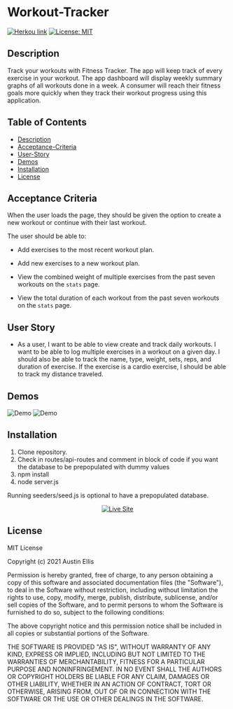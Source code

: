 # Workout-Tracker

[![Herkou link](https://img.shields.io/badge/Heroku%20link-%40Adellis95-orange)](https://infinite-thicket-96147.herokuapp.com/)
[![License: MIT](https://img.shields.io/badge/License-MIT-yellow.svg)](https://opensource.org/licenses/MIT)

## Description

Track your workouts with Fitness Tracker. The app will keep track of every exercise in your workout. The app dashboard will display weekly summary graphs of all workouts done in a week. A consumer will reach their fitness goals more quickly when they track their workout progress using this application.

## Table of Contents

- [Description](#description)
- [Acceptance-Criteria](#acceptance-criteria)
- [User-Story](#user-story)
- [Demos](#demos)
- [Installation](#installation)
- [License](#license)

## Acceptance Criteria

When the user loads the page, they should be given the option to create a new workout or continue with their last workout.

The user should be able to:

- Add exercises to the most recent workout plan.

- Add new exercises to a new workout plan.

- View the combined weight of multiple exercises from the past seven workouts on the `stats` page.

- View the total duration of each workout from the past seven workouts on the `stats` page.

## User Story

- As a user, I want to be able to view create and track daily workouts. I want to be able to log multiple exercises in a workout on a given day. I should also be able to track the name, type, weight, sets, reps, and duration of exercise. If the exercise is a cardio exercise, I should be able to track my distance traveled.

## Demos

![Demo](Demo1.gif)
![Demo](Demo2.gif)

## Installation

1. Clone repository.
2. Check in routes/api-routes and comment in block of code if you want the database to be prepopulated with dummy values
3. npm install
4. node server.js

Running seeders/seed.js is optional to have a prepopulated database.

<p align="center">
    <a href="https://infinite-thicket-96147.herokuapp.com/"><img src="https://img.shields.io/badge/-👉 See Live Site-success?style=for-the-badge"  alt="Live Site" /></a>
</p>

## License

MIT License

Copyright (c) 2021 Austin Ellis

Permission is hereby granted, free of charge, to any person obtaining a copy
of this software and associated documentation files (the "Software"), to deal
in the Software without restriction, including without limitation the rights
to use, copy, modify, merge, publish, distribute, sublicense, and/or sell
copies of the Software, and to permit persons to whom the Software is
furnished to do so, subject to the following conditions:

The above copyright notice and this permission notice shall be included in all
copies or substantial portions of the Software.

THE SOFTWARE IS PROVIDED "AS IS", WITHOUT WARRANTY OF ANY KIND, EXPRESS OR
IMPLIED, INCLUDING BUT NOT LIMITED TO THE WARRANTIES OF MERCHANTABILITY,
FITNESS FOR A PARTICULAR PURPOSE AND NONINFRINGEMENT. IN NO EVENT SHALL THE
AUTHORS OR COPYRIGHT HOLDERS BE LIABLE FOR ANY CLAIM, DAMAGES OR OTHER
LIABILITY, WHETHER IN AN ACTION OF CONTRACT, TORT OR OTHERWISE, ARISING FROM,
OUT OF OR IN CONNECTION WITH THE SOFTWARE OR THE USE OR OTHER DEALINGS IN THE
SOFTWARE.
